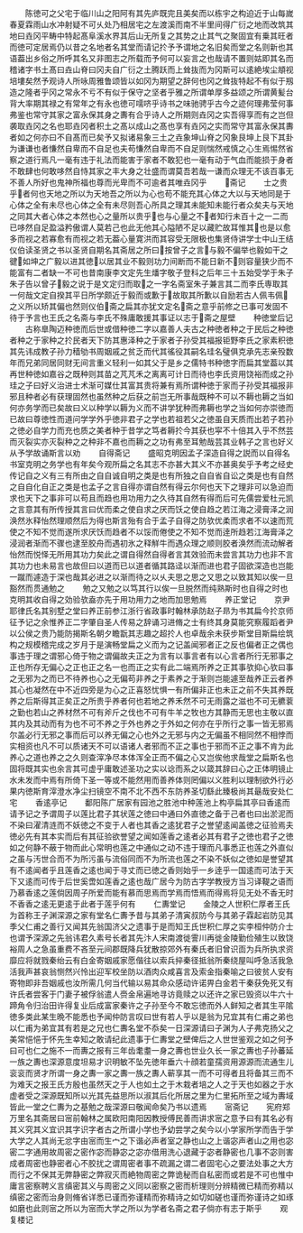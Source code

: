 <!-- { "loadSidebar": true } -->
　　陈徳可之父宅于临川山之阳阿有其先庐既完且美矣而以栋宇之构迫近于山每嵗春夏霖雨山水冲射疑不可乆处乃相居宅之左渡溪而南不半里间得广衍之地而改筑其地曰垚冈平畴中特起髙阜溪水界其后山无所复之其势之止其气之聚固宜有乗其旺者而徳可定居焉仍以昔之名地者名其堂而请记扵予予谓地之名旧矣而堂之名则新也其语葢出乡俗之所呼其名又非图志之所载而予何可以妄言之也哉请不置则姑即其名而稽诸字书土髙曰垚山脊曰冈夫自广衍之土腾跃而上耸抜而为冈斯可以逺絶埃尘頫视培塿矣然予观诗人所咏周雅鲁颂皆以如冈为期望之辞何也冈之耸抜特起不有似于剏造之隆者乎冈之常永不亏不有似于保守之坚者乎雅之所谓单厚多益颂之所谓黄髪台背大率期其禄之有常年之有永也徳可嚅哜乎诗书之味驰骋乎古今之迹何理弗莹何事弗鉴也常守其家之富永保其身之夀有合乎诗人之所期则垚冈之实吾得享而有之岂但袭取垚冈之名也耶垚冈者积土之髙以成山之髙也享有垚冈之实而常守其富永保其夀者如之何亦曰不自髙而已矣予又拟诸易象三土之垚象坤山脊之冈象艮坤上艮下其卦为谦谦也者慊然自卑而不自足也夫苟慊然自卑而不自足则惴然戒慎之心生焉惕然省察之道行焉凡一毫有违于礼法而能害于家者不敢犯也一毫有动于气血而能损于身者不敢肆也何敢哆然自恃其家之丰大身之壮盛而谓莫吾若哉一谦而众理无不该百事无不善人所好也鬼神所福也尊而光卑而不可逾者其唯垚冈乎
　　斋记
　　士之贵乎者何也天地之所以为天地吾之所以为心也苟不能充其心体之大以与天地同是于心体之全有未尽也心体之全有未尽则吾心所具之理其未能知未能行者众矣夫与天地之同其大者心体之本然也心之量所以贵乎也与心量之不者知行未百十之一二而已哆然自足盈溢矜傲谓人莫若己也此无他其心隘陋不足以藏贮故耳惟其也是以愈多而视之若寡愈有而视之若无葢心量寛洪而其容受无限极也集贤侍讲学士中山王结仪伯读圣贤之书以圣贤自期名其斋居之所曰按曾子之言与毅不偏举也毅如干之徤如坤之广毅以进其徳以居其业不毅则功力间断而不能日新不则容量狭少而不能富有二者缺一不可也昔南康李文定先生燔字敬子登科之后年三十五始受学于朱子朱子告以曾子毅之说于是文定归而取之一字名斋室朱子兼言其二而李氏専取其一何哉文定自揆其平日所学颇近于毅而或歉于故取其所歉以自励若古人佩韦佩之义所以矫其偏也然则仪伯斋之扁其亦犹文定名斋之意乎前修之已事可发固不待于予言也王氏之名斋与李氏不殊庸敢援其事证以志于斋之屋壁
　　种徳堂后记
　　古称臯陶迈种徳而后世或借种徳二字以嘉善人夫古之种徳者种之于民后之种徳者种之于家种之扵民者天下防其惠泽种之于家者子孙受其福报钜野李氏之家素积徳其先讳成教子孙力穑劬书周姻戚之贫乏而代其徭役其嗣名珪名璧俱克承先志亲殁数年而兄弟同居同财无间言重义轻利一如其父于是乡之儒特书种徳字而扁其堂葢以其再世种徳如嘉谷之既种则其苗之芃芃禾之离离可计日而待也李氏资用饶裕而成之孙珪之子曰好义治进士术渐可媒仕其富其贵将兼有焉所谓种徳于家而子孙受其福报非邪且种者必有获理固然也虽然种之后获之前岂无所事哉既种不可以不耨也耨之当如何亦务学而已矣故曰义以种学以耨为义而不讲学犹种而弗耨也学之当如何亦崇徳而已故曰尊徳性而道问学学外乎徳非君子之学也若祖若父之徳虽自天质而出若子若孙之徳必自学力而充也质之美者种于昔学之笃者耨扵今其获也寜不十倍其入乎不然芸而灭裂实亦灭裂种之之种非不嘉也而耨之之功有弗至耳勉哉芸其业韩子之言也好义从予学故诵斯言以劝
　　自得斋记
　　盛昭克明因孟子深造自得之説而以自得名书室克明之务学也有年矣今观所扁之名其志不亦甚大其义不亦甚奥矣乎予考之经史传记自之义有三有所由之自自诚自明之类是也有所独之自自省自讼之类是也有自然之自自化自正之类是也孟子之言自得亦谓自然有得云尔何也天下之理非可以急迫而求也天下之事非可以苟且而趋也用功用力之久待其自然有得而后可先儒尝爱杜元凯之言意其有所传授其言曰优而柔之使自求之厌而饫之使自趋之若江海之浸膏泽之润涣然氷释怡然理顺然后为得也斯言殆有合于孟子自得之防欤优柔而求者不以速而荒使之不知不觉而遂所求厌饫而趋者不以馁而倦使之不知不觉而逹所趋若江海膏泽之浸润者渐而不骤也逮至胶舟而遇初氷之释觧牛而遇众理之顺则胶者涣然而流动解者怡然而悦怿无所用其功力矣此之谓自得然自得者言其效验而未尝言其功力也非不言其功力也未易言也故但曰以道而已以道者循其路迳以渐而进也君子固欲深造也岂能一蹴而遽造于深也哉其必进之以渐而待之以乆夫思之思之又思之以致其知以俟一旦豁然而贯通勉之
　　勉之又勉之以笃其行以俟一旦脱然而纯熟斯时也自得之时也克明其收自得之効验欤盍亦先于用功用力之地而加思勉焉
　　养正堂记
　　京尹耶律氏名其别墅之堂曰养正前参江浙行省政事时翰林承防赵子昻为书其扁今扵京师征予记之余惟养正二字肇自圣人传易之辞诵习进脩之士有终其身莫能究察履蹈者尹以公侯之贵乃能防揭斯名朝夕瞻翫其志趣之超扵人也卓哉余未获步斯堂目斯扁绘筑构之规模稽完成之岁月于是演畅堂扁之义而为之记盖闻邪者正之反也偏者正之偶也事违于理之谓邪心倚于物之谓偏故夫正之为言有以事言者有以心言者所行无邪事之正也所存无偏心之正也正之名一也而正之实有此二端焉所养之正其事欤抑心欤曰事之无邪为之而已不待养也心之无偏苟非养之于素养之于渐则岂能遽至哉养正云者养其心也凝然在中不近四旁是为心之正喜怒忧惧一有所偏非正也未正之前不失其养既养之后斯得其正矣正之所贵乎养者何也若地之养禾然不可无雨露之滋也不可无穮蓘之勤也若山之养材然不可有斧斤之伐也不可有牛羊之牧也方其静而无思也主敬以直其内及其动而有为也不可不养之于外也养之于外如之何亦在乎所行之事一皆无邪焉尔盖必行无邪之事而后可以养无偏之心也外之无邪与内之无偏虽不相同然不相悖而实相资也凡不可以质诸天不可以语诸人者邪而不正之事也于邪而不正之事不肯为此养心之道也养之之久则查滓净尽本体浑全正而不偏之心又岂俟他求哉堂之扁斯名也固将既其实也余言其可虚乎庸敢述圣功之实以谂而系之以箴其辞曰心之正体明镜止水未发而中焉有所倚下圣一等或不能然用而善养体则罔偏以义胜利以理制欲外行必果内徳斯育滓澄水净尘扫镜空不南不北不西不东防养圣切繇此臻极尚其朂哉安处仁宅
　　香逺亭记
　　鄱阳陈广居家有园池之胜池中种莲池上构亭扁其亭曰香逺而请予记之予谓周子以莲比君子其状莲之徳曰中通曰外直徳之备于己者也曰出淤泥而不染曰濯清涟而不妖徳之不变于人者也其香之逺犹君子之誉望逺闻盖徳之征验焉夫徳必先有其本实而后有其征验欲誉望之闻如莲香之逺者必其有君子之徳也君子之徳如之何静不蔽于物而此心常明也莲之中通似之动不违于理而凡事悉正也莲之外直似之虽与汚世合而不为所污虽与流俗同而不为所流也莲之不染不妖似之徳如是誉望其有不逺闻者乎且莲香之逺也闻于寻丈而已徳之香则始乎一乡逹乎一国逺而可法于天下又逺而可传于后世奚啻如莲香之逺也哉广居今为防古字学教授方当习译鞮之语而乃慕香逺之莲倘因周子所爱而能有慕而思焉而学焉而悟焉而得焉将见无处不香无时不香香之逺无更逺于此者于莲乎何有
　　仁夀堂记
　　金陵之人世积仁厚者王氏为首称王子渊深源之家有堂名仁夀予昔与其弟子清寅叔防今与其弟子霖起岩防见其季父仁甫之善行又闻其先翁国济父之遗事于是而知王氏世积仁厚之实李桓仲防介士也谓予深源之先翁讳君久素号长者其先汴人宋南渡徙霅川再徙金陵勤俭殖生以致饶裕周人之急虽重费不吝至元间郡既降兵犹散掠郊外有秦氏者旧曾识靣为兵所执求资靡应将就戮秦绐云有白金寄姻戚家愿偕往以索兵捽秦径抵翁所秦绕屋叫呼急活我急活我声甚哀翁恻然兴怜出迎军校坐防以酒肉众咸喜言及索金指秦喻之曰彼贫人安有寄物即非吾姻戚也汝所需几何当代输以易其命众感动许诺畀白金若干秦获免死又有许氏者尝客于门妻子被俘翁遣人赍金帛遍地寻访竟赎之以还许之家已毁资以牛六十蹄角令归治田许得复业后成富家秦许之子孙至今不敢忘徳而外人鲜知之者其生平隂徳多类此某生晩不能悉也予闻仲防言叹曰世有若人乎以是翁为兄宜其有仁甫之弟也以仁甫为弟宜其有若是之兄也仁夀名堂不忝矣一日深源请曰子渊为人子弗克扬父之美常悒悒于怀先生幸知之敢请纪此遗事于仁夀堂之壁俾后之人世世鉴观之如之何予曰可也仁之施不一而夀之报有三年齿耄耋一身之夀也世业久长一家之夀也子孙蕃延一族之夀也深源意度坦易才识明敏不坠先徳年垂六十顔若童孺资用源源而流通生儿衮衮而贤才所谓一身之夀一家之夀一族之夀人蕲享其一而不可得者且将备其三而不为难天之报王氏方殷也虽然天之于人也如土之于木栽者培之人之于天也如器之于水虚者受之深源既知所以光其先益思所以淑其后化所居之里为仁里拓所至之域为夀域皆此一堂之仁夀为之基勉之哉深源曰敬闻命矣乃书以遗焉
　　宻斋记
　　宪府郑万里名其斋居曰宻前翰林之属欧阳南阳因教授傅民善而讲求宻之意予曰有其名必有其义究其义宜识其字识字者古之所谓小学也予幼尝学之矣今以小学家所学而告于学大学之人其尚无忿字由宻而生宀之下谐必声者室之静也山之上谐宓声者山之用也宓密二字通用故周密之密作宓而静宓之宓亦借用洗心退藏于宓者静密也几事不宓则害成者周密也静密者心不胶扰之谓周密者事不疏漏之谓二者固宅心之要法处事之大方而行之不保其无弊静密之弊寂灭而絶物周密之弊诡秘而自私密而或若是不可也惟中庸言密察聘义言缜密其义与周密之义同以密察之密而析理则分辨精微已精而弥精以缜密之密而治身则脩省详悉已谨而弥谨精而弥精诗之如切如磋也谨而弥谨诗之如琢如磨也此则宻之所以为宻而大学之所以为学者名斋之君子倘亦有志于斯乎
　　观复楼记
